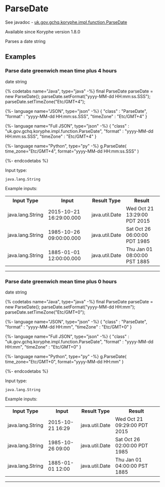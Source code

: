 # ParseDate
See javadoc - [uk.gov.gchq.koryphe.impl.function.ParseDate](ref://../../javadoc/koryphe/uk/gov/gchq/koryphe/impl/function/ParseDate.html)

Available since Koryphe version 1.8.0

Parses a date string

## Examples

### Parse date greenwich mean time plus 4 hours

date string


{% codetabs name="Java", type="java" -%}
final ParseDate parseDate = new ParseDate();
parseDate.setFormat("yyyy-MM-dd HH:mm:ss.SSS");
parseDate.setTimeZone("Etc/GMT+4");

{%- language name="JSON", type="json" -%}
{
  "class" : "ParseDate",
  "format" : "yyyy-MM-dd HH:mm:ss.SSS",
  "timeZone" : "Etc/GMT+4"
}

{%- language name="Full JSON", type="json" -%}
{
  "class" : "uk.gov.gchq.koryphe.impl.function.ParseDate",
  "format" : "yyyy-MM-dd HH:mm:ss.SSS",
  "timeZone" : "Etc/GMT+4"
}

{%- language name="Python", type="py" -%}
g.ParseDate( 
  time_zone="Etc/GMT+4", 
  format="yyyy-MM-dd HH:mm:ss.SSS" 
)

{%- endcodetabs %}

Input type:

```
java.lang.String
```

Example inputs:
<table style="display: block;">
<tr><th>Input Type</th><th>Input</th><th>Result Type</th><th>Result</th></tr>
<tr><td>java.lang.String</td><td>2015-10-21 16:29:00.000</td><td>java.util.Date</td><td>Wed Oct 21 13:29:00 PDT 2015</td></tr>
<tr><td>java.lang.String</td><td>1985-10-26 09:00:00.000</td><td>java.util.Date</td><td>Sat Oct 26 06:00:00 PDT 1985</td></tr>
<tr><td>java.lang.String</td><td>1885-01-01 12:00:00.000</td><td>java.util.Date</td><td>Thu Jan 01 08:00:00 PST 1885</td></tr>
</table>

-----------------------------------------------

### Parse date greenwich mean time plus 0 hours

date string


{% codetabs name="Java", type="java" -%}
final ParseDate parseDate = new ParseDate();
parseDate.setFormat("yyyy-MM-dd HH:mm");
parseDate.setTimeZone("Etc/GMT+0");

{%- language name="JSON", type="json" -%}
{
  "class" : "ParseDate",
  "format" : "yyyy-MM-dd HH:mm",
  "timeZone" : "Etc/GMT+0"
}

{%- language name="Full JSON", type="json" -%}
{
  "class" : "uk.gov.gchq.koryphe.impl.function.ParseDate",
  "format" : "yyyy-MM-dd HH:mm",
  "timeZone" : "Etc/GMT+0"
}

{%- language name="Python", type="py" -%}
g.ParseDate( 
  time_zone="Etc/GMT+0", 
  format="yyyy-MM-dd HH:mm" 
)

{%- endcodetabs %}

Input type:

```
java.lang.String
```

Example inputs:
<table style="display: block;">
<tr><th>Input Type</th><th>Input</th><th>Result Type</th><th>Result</th></tr>
<tr><td>java.lang.String</td><td>2015-10-21 16:29</td><td>java.util.Date</td><td>Wed Oct 21 09:29:00 PDT 2015</td></tr>
<tr><td>java.lang.String</td><td>1985-10-26 09:00</td><td>java.util.Date</td><td>Sat Oct 26 02:00:00 PDT 1985</td></tr>
<tr><td>java.lang.String</td><td>1885-01-01 12:00</td><td>java.util.Date</td><td>Thu Jan 01 04:00:00 PST 1885</td></tr>
</table>

-----------------------------------------------

